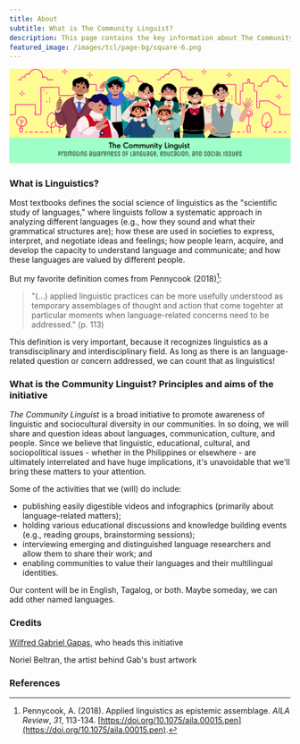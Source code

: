 ```yaml
---
title: About 
subtitle: What is The Community Linguist? 
description: This page contains the key information about The Community Linguist project in English. 
featured_image: /images/tcl/page-bg/square-6.png
---
```

![](/images/tcl/banner.png)

### What is Linguistics?

Most textbooks defines the social science of linguistics as the "scientific study of languages," where linguists follow a systematic approach in analyzing different languages (e.g., how they sound and what their grammatical structures are); how these are used in societies to express, interpret, and negotiate ideas and feelings; how people learn, acquire, and develop the capacity to understand language and communicate; and how these languages are valued by different people. 

But my favorite definition comes from Pennycook (2018)[^1]:

> "(...) applied linguistic practices can be more usefully understood as temporary assemblages of thought and action that come togehter at particular moments when language-related concerns need to be addressed." (p. 113)

This definition is very important, because it recognizes linguistics as a transdisciplinary and interdisciplinary field. As long as there is an language-related question or concern addressed, we can count that as linguistics! 

### What is the Community Linguist? Principles and aims of the initiative

*The Community Linguist* is a broad initiative to promote awareness of linguistic and sociocultural diversity in our communities. In so doing, we will share and question ideas about languages, communication, culture, and people. Since we believe that linguistic, educational, cultural, and sociopolitical issues - whether in the Philippines or elsewhere - are ultimately interrelated and have huge implications, it's unavoidable that we'll bring these matters to your attention. 

Some of the activities that we (will) do include:
* publishing easily digestible videos and infographics (primarily about language-related matters);
* holding various educational discussions and knowledge building events (e.g., reading groups, brainstorming sessions);
* interviewing emerging and distinguished language researchers and allow them to share their work; and
* enabling communities to value their languages and their multilingual identities. 

Our content will be in English, Tagalog, or both. Maybe someday, we can add other named languages.

### Credits

[Wilfred Gabriel Gapas](https://senseigab.github.io), who heads this initiative

Noriel Beltran, the artist behind Gab's bust artwork

### References
[^1]: Pennycook, A. (2018). Applied linguistics as epistemic assemblage. *AILA Review*, *31*, 113-134. [https://doi.org/10.1075/aila.00015.pen](https://doi.org/10.1075/aila.00015.pen).
